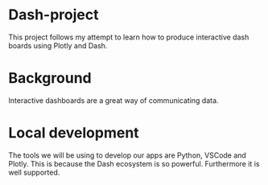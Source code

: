 # Dash-project
This project follows my attempt to learn how to produce interactive dash boards using Plotly and Dash.

# Background

Interactive dashboards are a great way of communicating data.

# Local development
The tools we will be using to develop our apps are Python, VSCode and Plotly. This is because the Dash ecosystem is so powerful. Furthermore it is well supported.




